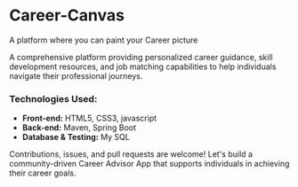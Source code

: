 # Career-Canvas 
A platform where you can paint your Career picture

A comprehensive platform providing personalized career guidance, skill development resources, and job matching capabilities to help individuals navigate their professional journeys.

### Technologies Used:
- **Front-end:** HTML5, CSS3, javascript
- **Back-end:** Maven, Spring Boot
- **Database & Testing:** My SQL


Contributions, issues, and pull requests are welcome! Let's build a community-driven Career Advisor App that supports individuals in achieving their career goals.
